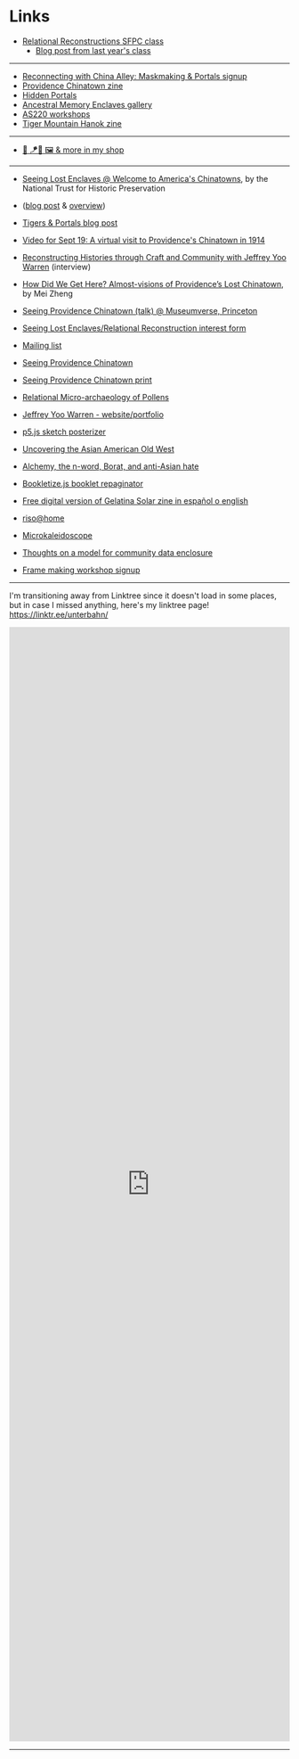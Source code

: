 
# Links

- [Relational Reconstructions SFPC class](https://sfpc.study/sessions/winter-25/relational)
    - [Blog post from last year's class](https://sfpc.study/blog/reconnecting-together)

----

- [Reconnecting with China Alley: Maskmaking & Portals signup](https://bit.ly/rechinaalley)
- [Providence Chinatown zine](https://unterbahn.square.site/product/chinatown-zine/19)
- [Hidden Portals](https://hiddenportals.org)
- [Ancestral Memory Enclaves gallery](https://unterbahn.com/enclaves)
- [AS220 workshops](https://as220.org/community-studios)
- [Tiger Mountain Hanok zine](https://unterbahn.square.site/)

----

- [🐯 🪁📖 🖼️ & more in my shop](https://unterbahn.square.site/)

----

- [Seeing Lost Enclaves @ Welcome to America's Chinatowns](https://artsandculture.google.com/story/twWx-XP3fx3HCg), by the National Trust for Historic Preservation
- ([blog post](https://savingplaces.org/stories/chinatown-google-arts-and-culture) & [overview](https://artsandculture.google.com/story/twWx-XP3fx3HCg))
- [Tigers & Portals blog post](https://blogs.loc.gov/thesignal/2023/11/tigers-portals-seeing-lost-enclaves-community-memory-event/)
- [Video for Sept 19: A virtual visit to Providence's Chinatown in 1914](https://youtube.com/watch?v=g-u0cWcaUik&list=PL5j6XCkZ2C6zH7XDzmQOp8QPmmQjL_meD&index=7)
- [Reconstructing Histories through Craft and Community with Jeffrey Yoo Warren](https://tangentsbyooa.transistor.fm/s3/11) (interview)
- [How Did We Get Here? Almost-visions of Providence’s Lost Chinatown](https://files.cargocollective.com/c1819623/2Re-Surfacing--Tracing-Streams-of-Suppressed-Obscured-Razed-Knowledge_spring23_BrownU.pdf), by Mei Zheng
- [Seeing Providence Chinatown (talk) @ Museumverse, Princeton](https://youtu.be/tczrAHUi4dg)
- [Seeing Lost Enclaves/Relational Reconstruction interest form](https://forms.gle/WokrrQoymQy9eXH8A)
- [Mailing list](https://unterbahn.com/list/)
- [Seeing Providence Chinatown](https://unterbahn.com/chinatown)
- [Seeing Providence Chinatown print](https://unterbahn.square.site/product/seeing-providence-chinatown-print/13)
- [Relational Micro-archaeology of Pollens](https://link.medium.com/7i9KKe34Rtb)
- [Jeffrey Yoo Warren - website/portfolio](https://unterbahn.com/)
- [p5.js sketch posterizer](https://editor.p5js.org/jywarren/full/-H7dtFLyq)
- [Uncovering the Asian American Old West](https://www.yesmagazine.org/social-justice/2021/05/13/asian-american-old-west)
- [Alchemy, the n-word, Borat, and anti-Asian hate](https://unterbahn.medium.com/alchemy-the-n-word-borat-and-anti-asian-hate-d4eae08c2d04)
- [Bookletize.js booklet repaginator](https://jywarren.github.io/bookletize.js/)
- [Free digital version of Gelatina Solar zine in español o english](https://issuu.com/elisabethlorenzi/)
- [riso@home](https://github.com/jywarren/risoAtHome/)
- [Microkaleidoscope](https://jywarren.github.io/microkaleidoscope)
- [Thoughts on a model for community data enclosure](https://publiclab.org/n/25177)

- [Frame making workshop signup](https://as220.org/community-studios)

----

I'm transitioning away from Linktree since it doesn't load in some places, but in case I missed anything, here's my linktree page! <a href="https://linktr.ee/unterbahn/">https://linktr.ee/unterbahn/</a>

<iframe style="border:none;width:100%;height:2000px;" src="https://linktr.ee/unterbahn/"></iframe>


----

<style>

.md-pages a {
  color: #222;
}

ul {
  list-style: disc !important;
}

</style>

